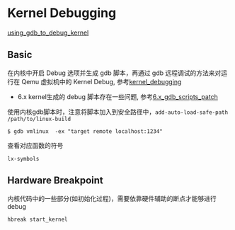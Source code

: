 # Kernel Debugging

[using_gdb_to_debug_kernel](https://www.starlab.io/blog/using-gdb-to-debug-the-linux-kernel)

## Basic

在内核中开启 Debug 选项并生成 gdb 脚本，再通过 gdb 远程调试的方法来对运行在 Qemu 虚拟机中的 Kernel Debug, 参考[kernel_debugging](https://docs.kernel.org/dev-tools/gdb-kernel-debugging.html)
- 6.x kernel生成的 debug 脚本存在一些问题, 参考[6.x_gdb_scripts_patch](https://lore.kernel.org/lkml/20230607221337.2781730-1-florian.fainelli@broadcom.com/T/#m89733097d8c7bdde834e9977292e09aaf3fd79c8)

使用内核gdb脚本时，注意将脚本加入到安全路径中，`add-auto-load-safe-path /path/to/linux-build`

```shell
$ gdb vmlinux  -ex "target remote localhost:1234"
```

查看对应函数的符号

```shell
lx-symbols 
```

## Hardware Breakpoint

内核代码中的一些部分(如初始化过程)，需要依靠硬件辅助的断点才能够进行debug

```gdb
hbreak start_kernel
```